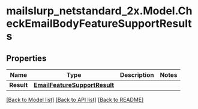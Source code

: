 # mailslurp_netstandard_2x.Model.CheckEmailBodyFeatureSupportResults

## Properties

Name | Type | Description | Notes
------------ | ------------- | ------------- | -------------
**Result** | [**EmailFeatureSupportResult**](EmailFeatureSupportResult) |  | 

[[Back to Model list]](../README#documentation-for-models) [[Back to API list]](../README#documentation-for-api-endpoints) [[Back to README]](../README)

